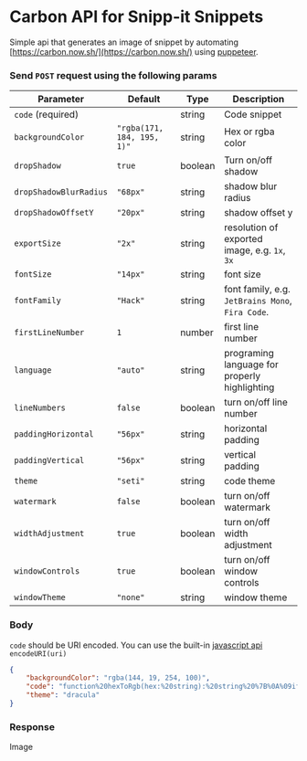 # Carbon API for Snipp-it Snippets

Simple api that generates an image of snippet by automating [https://carbon.now.sh/](https://carbon.now.sh/) using [puppeteer](https://github.com/puppeteer/puppeteer).

### Send `POST` request using the following params

| Parameter              | Default                    | Type    | Description                                      |
| ---------------------- | -------------------------- | ------- | ------------------------------------------------ |
| `code` (required)      |                            | string  | Code snippet                                     |
| `backgroundColor`      | `"rgba(171, 184, 195, 1)"` | string  | Hex or rgba color                                |
| `dropShadow`           | `true`                     | boolean | Turn on/off shadow                               |
| `dropShadowBlurRadius` | `"68px"`                   | string  | shadow blur radius                               |
| `dropShadowOffsetY`    | `"20px"`                   | string  | shadow offset y                                  |
| `exportSize`           | `"2x"`                     | string  | resolution of exported image, e.g. `1x`, `3x`    |
| `fontSize`             | `"14px"`                   | string  | font size                                        |
| `fontFamily`           | `"Hack"`                   | string  | font family, e.g. `JetBrains Mono`, `Fira Code`. |
| `firstLineNumber`      | `1`                        | number  | first line number                                |
| `language`             | `"auto"`                   | string  | programing language for properly highlighting    |
| `lineNumbers`          | `false`                    | boolean | turn on/off line number                          |
| `paddingHorizontal`    | `"56px"`                   | string  | horizontal padding                               |
| `paddingVertical`      | `"56px"`                   | string  | vertical padding                                 |
| `theme`                | `"seti"`                   | string  | code theme                                       |
| `watermark`            | `false`                    | boolean | turn on/off watermark                            |
| `widthAdjustment`      | `true`                     | boolean | turn on/off width adjustment                     |
| `windowControls`       | `true`                     | boolean | turn on/off window controls                      |
| `windowTheme`          | `"none"`                   | string  | window theme                                     |

### Body

`code` should be URI encoded. You can use the built-in [javascript api](https://developer.mozilla.org/en-US/docs/Web/JavaScript/Reference/Global_Objects/encodeURI) `encodeURI(uri)`

```json
{
	"backgroundColor": "rgba(144, 19, 254, 100)",
	"code": "function%20hexToRgb(hex:%20string):%20string%20%7B%0A%09if%20(hex.length%20!=%206)%20%7B%0A%09%09throw%20new%20Error('Only%20six-digit%20hex%20colors%20are%20allowed');%0A%09%7D%0A%0A%09let%20aRgbHex:%20any%20=%20hex.match(/.%7B1,2%7D/g);%0A%09let%20aRgb%20=%20%5B%0A%09%09parseInt(aRgbHex%5B0%5D,%2016),%0A%09%09parseInt(aRgbHex%5B1%5D,%2016),%0A%09%09parseInt(aRgbHex%5B2%5D,%2016)%0A%09%5D;%0A%0A%09return%20%60rgba($%7BaRgb%5B0%5D%7D,%20$%7BaRgb%5B1%5D%7D,%20$%7BaRgb%5B2%5D%7D)%60;%0A%7D",
	"theme": "dracula"
}
```

### Response

Image
